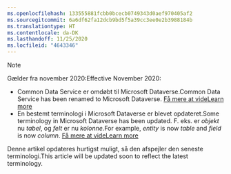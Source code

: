 ```yaml
---
ms.openlocfilehash: 133555881fcbb0bcecb0749343d0aef970405af2
ms.sourcegitcommit: 6a6df62fa12dcb9bd5f5a39cc3ee0e2b3988184b
ms.translationtype: HT
ms.contentlocale: da-DK
ms.lasthandoff: 11/25/2020
ms.locfileid: "4643346"
---
```

> [!NOTE]
> <span data-ttu-id="924d7-101">Gælder fra november 2020:</span><span class="sxs-lookup"><span data-stu-id="924d7-101">Effective November 2020:</span></span>
> - <span data-ttu-id="924d7-102">Common Data Service er omdøbt til Microsoft Dataverse.</span><span class="sxs-lookup"><span data-stu-id="924d7-102">Common Data Service has been renamed to Microsoft Dataverse.</span></span> [<span data-ttu-id="924d7-103">Få mere at vide</span><span class="sxs-lookup"><span data-stu-id="924d7-103">Learn more</span></span>](https://aka.ms/PAuAppBlog)
> - <span data-ttu-id="924d7-104">En bestemt terminologi i Microsoft Dataverse er blevet opdateret.</span><span class="sxs-lookup"><span data-stu-id="924d7-104">Some terminology in Microsoft Dataverse has been updated.</span></span> <span data-ttu-id="924d7-105">F. eks. er *objekt* nu *tabel*, og *felt* er nu *kolonne*.</span><span class="sxs-lookup"><span data-stu-id="924d7-105">For example, *entity* is now *table* and *field* is now *column*.</span></span> [<span data-ttu-id="924d7-106">Få mere at vide</span><span class="sxs-lookup"><span data-stu-id="924d7-106">Learn more</span></span>](https://go.microsoft.com/fwlink/?linkid=2147247)
>
> <span data-ttu-id="924d7-107">Denne artikel opdateres hurtigst muligt, så den afspejler den seneste terminologi.</span><span class="sxs-lookup"><span data-stu-id="924d7-107">This article will be updated soon to reflect the latest terminology.</span></span>
